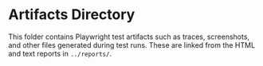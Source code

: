 # Artifacts Directory

This folder contains Playwright test artifacts such as traces, screenshots, and other files generated during test runs. These are linked from the HTML and text reports in `../reports/`.
